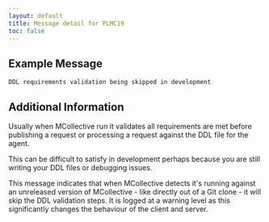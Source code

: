 ```yaml
---
layout: default
title: Message detail for PLMC19
toc: false
---
```


Example Message
---------------

    DDL requirements validation being skipped in development

Additional Information
----------------------

Usually when MCollective run it validates all requirements are met before publishing a request or processing a request against the DDL file for the agent.

This can be difficult to satisfy in development perhaps because you are still writing your DDL files or debugging issues.  

This message indicates that when MCollective detects it's running against an unreleased version of MCollective - like directly out of a Git clone - it will skip the DDL validation steps.  It is logged at a warning level as this significantly changes the behaviour of the client and server.
